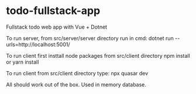 # todo-fullstack-app
Fullstack todo web app with Vue + Dotnet

To run server, from src/server/server directory run in cmd:
dotnet run --urls=http://localhost:5001/

To run client first insttall node packages from src/client
directory
npm install or yarn install

To run client from src/client directory type:
npx quasar dev

All should work out of the box. 
Used in memory database.
